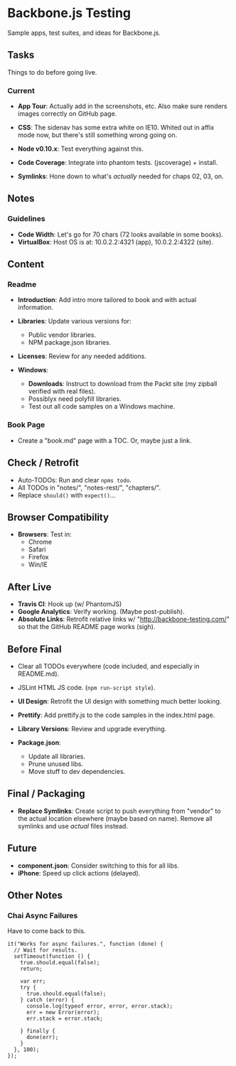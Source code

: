 # Backbone.js Testing
Sample apps, test suites, and ideas for Backbone.js.

## Tasks
Things to do before going live.

### Current
* **App Tour**: Actually add in the screenshots, etc. Also make sure renders
  images correctly on GitHub page.

* **CSS**: The sidenav has some extra white on IE10. Whited out in affix mode
  now, but there's still something wrong going on.

* **Node v0.10.x**: Test everything against this.

* **Code Coverage**: Integrate into phantom tests. (jscoverage) + install.
* **Symlinks**: Hone down to what's *actually* needed for chaps 02, 03, on.


## Notes
### Guidelines
* **Code Width**: Let's go for 70 chars (72 looks available in some books).
* **VirtualBox**: Host OS is at: 10.0.2.2:4321 (app), 10.0.2.2:4322 (site).


## Content
### Readme
* **Introduction**: Add intro more tailored to book and with actual
  information.

* **Libraries**: Update various versions for:
  * Public vendor libraries.
  * NPM package.json libraries.

* **Licenses**: Review for any needed additions.

* **Windows**:
  * **Downloads**: Instruct to download from the Packt site (my zipball
    verified with real files).
  * Possiblyx need polyfill libraries.
  * Test out all code samples on a Windows machine.

### Book Page
* Create a "book.md" page with a TOC. Or, maybe just a link.


## Check / Retrofit
* Auto-TODOs: Run and clear `npms todo`.
* All TODOs in "notes/", "notes-rest/", "chapters/".
* Replace `should()` with `expect()`...


## Browser Compatibility
* **Browsers**: Test in:
  * Chrome
  * Safari
  * Firefox
  * Win/IE


## After Live
* **Travis CI**: Hook up (w/ PhantomJS)
* **Google Analytics**: Verify working. (Maybe post-publish).
* **Absolute Links**: Retrofit relative links w/ "http://backbone-testing.com/"
  so that the GitHub README page works (sigh).

## Before Final
* Clear all TODOs everywhere (code included, and especially in README.md).
* JSLint HTML JS code. (`npm run-script style`).

* **UI Design**: Retrofit the UI design with something much better looking.
* **Prettify**: Add prettify.js to the code samples in the index.html page.

* **Library Versions**: Review and upgrade everything.

* **Package.json**:
  * Update all libraries.
  * Prune unused libs.
  * Move stuff to dev dependencies.


## Final / Packaging
* **Replace Symlinks**: Create script to push everything from "vendor"
  to the actual location elsewhere (maybe based on name). Remove all
  symlinks and use *actual* files instead.


## Future
* **component.json**: Consider switching to this for all libs.
* **iPhone**: Speed up click actions (delayed).

## Other Notes

### Chai Async Failures
Have to come back to this.

    it("Works for async failures.", function (done) {
      // Wait for results.
      setTimeout(function () {
        true.should.equal(false);
        return;

        var err;
        try {
          true.should.equal(false);
        } catch (error) {
          console.log(typeof error, error, error.stack);
          err = new Error(error);
          err.stack = error.stack;

        } finally {
          done(err);
        }
      }, 100);
    });

